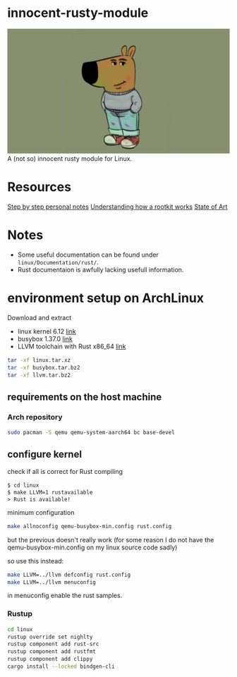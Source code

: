 # innocent-rusty-module
![Chill Module just wants to sit on your kernel](chill-rust-module.jpg "Just a chill rust module")
A (not so) innocent rusty module for Linux.

# Resources
[Step by step personal notes](https://app.affine.pro/workspace/19ab237e-8c00-46b3-9c4f-0d4b0205db36/feMuxeLUV9CSbIaPjOMYd?mode=page)
[Understanding how a rootkit works](https://app.affine.pro/workspace/19ab237e-8c00-46b3-9c4f-0d4b0205db36/pn-GbwR9OpXvxIlEuBYwD?mode=page)
[State of Art](https://app.affine.pro/workspace/19ab237e-8c00-46b3-9c4f-0d4b0205db36/BHp8DoN8sAjhweM8_BGye?mode=page)

# Notes
- Some useful documentation can be found under `linux/Documentation/rust/`.
- Rust documentaion is awfully lacking usefull information.


# environment setup on ArchLinux
Download and extract
- linux kernel 6.12 [link](https://cdn.kernel.org/pub/linux/kernel/v6.x/linux-6.12.tar.xz)
- busybox 1.37.0 [link](https://busybox.net/downloads/busybox-1.37.0.tar.bz2)
- LLVM toolchain with Rust x86_64 [link](https://mirrors.edge.kernel.org/pub/tools/llvm/files/llvm-19.1.4-x86_64.tar.xz)

```bash
tar -xf linux.tar.xz
tar -xf busybox.tar.bz2
tar -xf llvm.tar.bz2
```
## requirements on the host machine

### Arch repository
```bash
sudo pacman -S qemu qemu-system-aarch64 bc base-devel
```

## configure kernel
check if all is correct for Rust compiling

```
$ cd linux
$ make LLVM=1 rustavailable
> Rust is available!
```

minimum configuration
```bash
make allnoconfig qemu-busybox-min.config rust.config
```
but the previous doesn't really work (for some reason I do not have the qemu-busybox-min.config on my linux source code sadly)

so use this instead:
```bash
make LLVM=../llvm defconfig rust.config
make LLVM=../llvm menuconfig
```
in menuconfig enable the rust samples.

### Rustup
```bash
cd linux
rustup override set nighlty
rustup component add rust-src
rustup component add rustfmt
rustup component add clippy
cargo install --locked bindgen-cli
```

